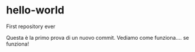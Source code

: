 # hello-world
First repository ever

Questa è la primo prova di un nuovo commit.
Vediamo come funziona.... se funziona!
